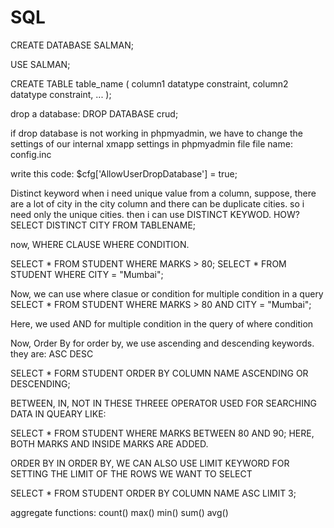 # SQL
CREATE DATABASE SALMAN;

USE SALMAN;

CREATE TABLE table_name (
    column1 datatype constraint,
    column2 datatype constraint,
    ...
);


drop a database:
DROP DATABASE crud;

if drop database is not working in phpmyadmin, we have to change the settings of our internal xmapp settings in phpmyadmin file
file name: config.inc

write this code: $cfg['AllowUserDropDatabase'] = true;


Distinct keyword
when i need unique value from a column, suppose, there are a lot of city in the city column and there can be duplicate cities.
so i need only the unique cities.
then i can use DISTINCT KEYWOD.
HOW?
SELECT DISTINCT CITY FROM TABLENAME;


now, WHERE CLAUSE
WHERE CONDITION.

SELECT * FROM STUDENT WHERE MARKS > 80;
SELECT * FROM STUDENT WHERE CITY = "Mumbai";

Now, we can use where clasue or condition for multiple condition in a query
SELECT * FROM STUDENT WHERE MARKS > 80 AND CITY = "Mumbai";

Here, we used AND for multiple condition in the query of where condition


Now, Order By
for order by, we use ascending and descending keywords.
they are:
ASC
DESC

SELECT * FORM STUDENT ORDER BY COLUMN NAME ASCENDING OR DESCENDING;



BETWEEN, IN, NOT IN
THESE THREEE OPERATOR USED FOR SEARCHING DATA IN QUEARY
LIKE:


SELECT * FROM STUDENT WHERE MARKS BETWEEN 80 AND 90; HERE, BOTH MARKS AND INSIDE MARKS ARE ADDED.


ORDER BY
IN ORDER BY, WE CAN ALSO USE LIMIT KEYWORD FOR SETTING THE LIMIT OF THE ROWS WE WANT TO SELECT

SELECT * FROM STUDENT ORDER BY COLUMN NAME ASC LIMIT 3;


aggregate functions:
count()
max()
min()
sum()
avg()
